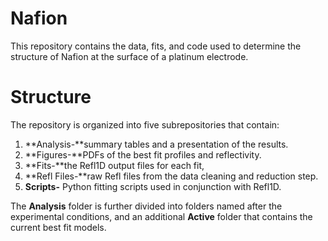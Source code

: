 # Nafion
This repository contains the data, fits, and code used to determine the structure of Nafion at the surface of a platinum electrode.

# Structure
The repository is organized into five subrepositories that contain:

1. **Analysis-**summary tables and a presentation of the results.
2. **Figures-**PDFs of the best fit profiles and reflectivity.
3. **Fits-**the Refl1D output files for each fit,
4. **Refl Files-**raw Refl files from the data cleaning and reduction step.
5. **Scripts-** Python fitting scripts used in conjunction with Refl1D.

The **Analysis** folder is further divided into folders named after the experimental conditions, and an additional **Active** folder that contains the current best fit models.
